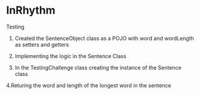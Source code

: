 # InRhythm
Testing



1. Created the SentenceObject class as a POJO with word and wordLength as setters and getters

2. Implementing the logic in the Sentence Class

3. In the TestingChallenge class creating the instance of the Sentence class

4.Returing the word and length of the longest word in the sentence
